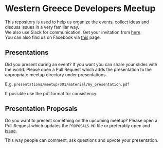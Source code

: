 # Western Greece Developers Meetup

This repository is used to help us organize the events, collect ideas and discuss issues in a very familiar way.  
We also use Slack for communication. Get your invitation from [here](https://wgsdg.herokuapp.com/).  
You can also find us on Facebook via [this](https://www.facebook.com/wgsdev/) page.

## Presentations

Did you present during an event? If you want you can share your slides with the
world. Please open a Pull Request which adds the presentation to the appropriate
meetup directory under presentations.

E.g. `presentations/meetup/001/material/my_presentation.pdf`

If possible use the pdf format for consistency.

## Presentation Proposals

Do you want to present something on the upcoming meetup? Please open a Pull Request
which updates the `PROPOSALS.MD` file or preferably open and [issue](https://github.com/western-greece-developers/meetup/issues/new).

This way people can comment, ask questions and upvote your presentation.
